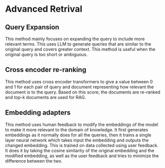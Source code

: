 # Advanced Retrival

## Query Expansion
This method mainly focuses on expanding the query to include more relevant terms. This uses LLM to generate queries that are similar to the original query and covers greater context. This method is useful when the original query is too short or ambiguous.

## Cross encoder re-ranking
This method uses cross encoder transformers to give a value between 0 and 1 for each pair of query and document representing how relevant the document is to the query. Based on this score, the documents are re-ranked and top-k documents are used for RAG.

## Embedding adapters
This method uses human feedback to modify the embeddings of the model to make it more relevant to the domain of knowledge. It first generates embeddings as it normally does for all the queries, then it trains a single layer neural network which takes input the embedding and outputs the changed embedding. This is trained on data collected using user feedback. It does it by taking the cosine similarity of the original embedding and the modified embedding, as well as the user feedback and tries to minimize the difference between the two.